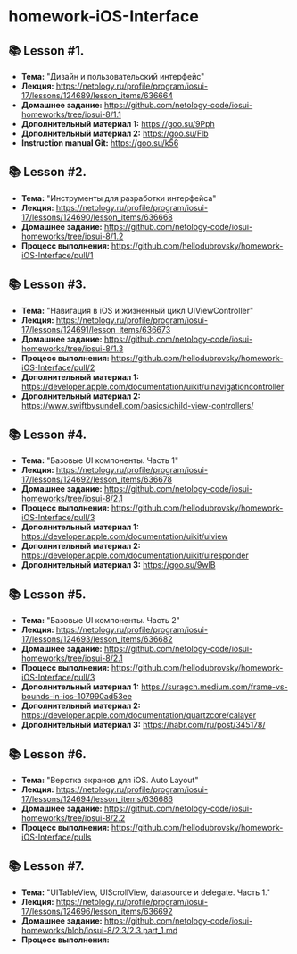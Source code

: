 # homework-iOS-Interface

## 📚 Lesson #1.
- **Тема:** "Дизайн и пользовательский интерфейс"
- **Лекция:** https://netology.ru/profile/program/iosui-17/lessons/124689/lesson_items/636664
- **Домашнее задание:** https://github.com/netology-code/iosui-homeworks/tree/iosui-8/1.1
- **Дополнительный материал 1:** https://goo.su/9Pph
- **Дополнительный материал 2:** https://goo.su/Flb
- **Instruction manual Git:** https://goo.su/k56

## 📚 Lesson #2.
- **Тема:** "Инструменты для разработки интерфейса"
- **Лекция:** https://netology.ru/profile/program/iosui-17/lessons/124690/lesson_items/636668
- **Домашнее задание:** https://github.com/netology-code/iosui-homeworks/tree/iosui-8/1.2
- **Процесс выполнения:** https://github.com/hellodubrovsky/homework-iOS-Interface/pull/1

## 📚 Lesson #3.
- **Тема:** "Навигация в iOS и жизненный цикл UIViewController"
- **Лекция:** https://netology.ru/profile/program/iosui-17/lessons/124691/lesson_items/636673
- **Домашнее задание:** https://github.com/netology-code/iosui-homeworks/tree/iosui-8/1.3
- **Процесс выполнения:** https://github.com/hellodubrovsky/homework-iOS-Interface/pull/2
- **Дополнительный материал 1:** https://developer.apple.com/documentation/uikit/uinavigationcontroller
- **Дополнительный материал 2:** https://www.swiftbysundell.com/basics/child-view-controllers/

## 📚 Lesson #4.
- **Тема:** "Базовые UI компоненты. Часть 1"
- **Лекция:** https://netology.ru/profile/program/iosui-17/lessons/124692/lesson_items/636678
- **Домашнее задание:** https://github.com/netology-code/iosui-homeworks/tree/iosui-8/2.1
- **Процесс выполнения:** https://github.com/hellodubrovsky/homework-iOS-Interface/pull/3
- **Дополнительный материал 1:** https://developer.apple.com/documentation/uikit/uiview
- **Дополнительный материал 2:** https://developer.apple.com/documentation/uikit/uiresponder
- **Дополнительный материал 3:** https://goo.su/9wlB

## 📚 Lesson #5.
- **Тема:** "Базовые UI компоненты. Часть 2"
- **Лекция:** https://netology.ru/profile/program/iosui-17/lessons/124693/lesson_items/636682
- **Домашнее задание:** https://github.com/netology-code/iosui-homeworks/tree/iosui-8/2.1
- **Процесс выполнения:** https://github.com/hellodubrovsky/homework-iOS-Interface/pull/3
- **Дополнительный материал 1:** https://suragch.medium.com/frame-vs-bounds-in-ios-107990ad53ee
- **Дополнительный материал 2:** https://developer.apple.com/documentation/quartzcore/calayer
- **Дополнительный материал 3:** https://habr.com/ru/post/345178/

## 📚 Lesson #6.
- **Тема:** "Верстка экранов для iOS. Auto Layout"
- **Лекция:** https://netology.ru/profile/program/iosui-17/lessons/124694/lesson_items/636686
- **Домашнее задание:** https://github.com/netology-code/iosui-homeworks/tree/iosui-8/2.2
- **Процесс выполнения:** https://github.com/hellodubrovsky/homework-iOS-Interface/pulls

## 📚 Lesson #7.
- **Тема:** "UITableView, UIScrollView, datasource и delegate. Часть 1."
- **Лекция:** https://netology.ru/profile/program/iosui-17/lessons/124696/lesson_items/636692
- **Домашнее задание:** https://github.com/netology-code/iosui-homeworks/blob/iosui-8/2.3/2.3.part_1.md
- **Процесс выполнения:** 
